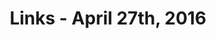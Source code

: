 ---
title: Links - April 27th, 2016
layout: links
category: links
articles:
  - title: I was an undercover-bot for 2 months. Here is what I learned.
    author: Ami Ben-David
    source: Chatbots Magazine - Medium
    url: https://medium.com/chat-bots/bots-hype-or-glory-656f4d614efb
    note: "I don't buy the bot craze. The technology is not there yet, and as the author well describes, the user experience feels just like calling a bank, or a telco, and being greeted by a distorted digital voice asking how one can be helped. <a href='https://twitter.com/ponchoIRL/status/723534389964054528'>Some day</a>."
  - title: The Rising Costs of Scaling a Startup
    author: Tom Tunguz
    url: http://tomtunguz.com/rising-costs-of-startups/
    note: "An oldie, but goodie. Someone should repeat this analysis and include 2015/2016 data. We've probably already crossed the 2x threshold."
  - title: 15 Fundamental Laws of Software Development
    author: Matthew P Jones
    source: Exception not Found
    url: http://www.exceptionnotfound.net/fundamental-laws-of-software-development/
    note: One of those lists that invariably will be printed out, and pinned to a cube, by a grumpy coworker.
  - title: Generally Accepted Accounting Standards (GAAP)
    author: Fred Wilson
    source: AVC
    url: http://avc.com/2016/04/generally-accepted-accounting-standards-gaap/
    note: This reminded me of the <a href="http://www.npr.org/sections/money/2016/02/05/465747726/-682-when-ceo-pay-exploded">Planet Money episode on CEO pay</a> and how hard it is to actually measure how employees are compensanted.
  - title: F*** You, I Quit — Hiring Is Broken
    author: Sahat Yalkabov
    source: Medium
    url: https://medium.com/@evnowandforever/f-you-i-quit-hiring-is-broken-bb8f3a48d324
    note: I have been on the other side of the table of many interviews since I started working at Apple. It is unbelievably hard to gauge the skills of a front-end engineer, even more so when more than half the people involved in the interview process do back-end work day to day.
  - title: Antitrust and Aggregation
    author: Stratechery
    source: Ben Thompson
    url: https://stratechery.com/2016/antitrust-and-aggregation/
    note: 'As is mentioned toward the end, "the most effective monopoly killer is the next monopoly."'
  - title: "Wikipedia’s Piracy Police Are Ruining the Developing World's Internet Experience"
    author: Jason Koebler
    source:  Motherboard
    url: http://motherboard.vice.com/read/wikipedia-zero-being-surveilled-by-piracy-police
    note: Sometimes, free is a problem.
  - title: "The Log: What every software engineer should know about real-time data's unifying abstraction"
    author: Jay Kreps
    source: LinkedIn Engineering
    url: https://engineering.linkedin.com/distributed-systems/log-what-every-software-engineer-should-know-about-real-time-datas-unifying
    note: "To be honest, I haven't finished reading this, but it was profusely recommended by randos on HN and coworkers alike. The preferred stack, and the JS framework du jour might have changed since then, but the basics are still the same. This essay tries to explain distributed systems fundamentals from \"the log\" up."
---